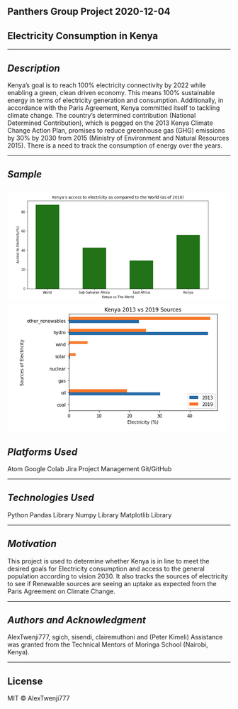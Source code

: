 Panthers Group Project 2020-12-04 
---
## __Electricity Consumption in Kenya__ ##

---
## _Description_ ##
Kenya’s goal is to reach 100% electricity connectivity by 2022 while enabling a green, clean driven economy. 
This means 100% sustainable energy in terms of electricity generation and consumption. Additionally, in accordance with the Paris Agreement, Kenya committed itself to tackling climate change. 
The country’s determined contribution (National Determined Contribution), which is pegged on the 2013 Kenya Climate Change Action Plan, promises to reduce greenhouse gas (GHG) emissions by 30% by 2030 from 2015 (Ministry of Environment and Natural Resources 2015). 
There is a need to track the consumption of energy over the years.
 
---
## _Sample_ ##
![<img src="/Elec_Access.png"](/Elec_Access.png)
![<img src="/Kenya_Sources_2013_vs_2019.png"](/Kenya_Sources_2013_vs_2019.png)
---
## _Platforms Used_ ##
Atom
Google Colab
Jira Project Management
Git/GitHub

---
## _Technologies Used_ ##
Python
Pandas Library
Numpy Library
Matplotlib Library

---

## _Motivation_ ##
This project is used to determine whether Kenya is in line to meet the desired goals for Electricity consumption and access to the general population according to vision 2030.
It also tracks the sources of electricity to see if Renewable sources are seeing an uptake as expected from the Paris Agreement on Climate Change.

---
## _Authors and Acknowledgment_ ##
AlexTwenji777, sgich, sisendi, clairemuthoni and (Peter Kimeli)
Assistance was granted from the Technical Mentors of Moringa School (Nairobi, Kenya).

---
## License
MIT © AlexTwenji777
